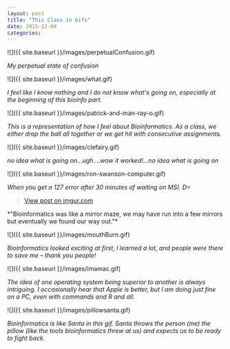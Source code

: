 ```yaml
---
layout: post
title: "This Class in Gifs"
date: 2015-12-09
categories: 
---
```



![]({{ site.baseurl }}/images/perpetualConfusion.gif)

*My perpetual state of confusion*

![]({{ site.baseurl }}/images/what.gif)

*I feel like I know nothing and I do not know what's going on, especially at the beginning of this bioinfo part.*

![]({{ site.baseurl }}/images/patrick-and-man-ray-o.gif)

*This is a representation of how I feel about Bioinformatics. As a class, we either drop the ball all together or we get hit with consecutive assignments.*

![]({{ site.baseurl }}/images/clefairy.gif)

*no idea what is going on…ugh….wow it worked!…no idea what is going on*

![]({{ site.baseurl }}/images/ron-swanson-computer.gif)

*When you get a 127 error after 30 minutes of waiting on MSI. D=*

<blockquote class="imgur-embed-pub" lang="en" data-id="NWcktFE" data-context="false"><a href="//imgur.com/NWcktFE">View post on imgur.com</a></blockquote><script async src="//s.imgur.com/min/embed.js" charset="utf-8"></script>
*"Bioinformatics was like a mirror maze, we may have run into a few mirrors  but eventually we found our way out."*


![]({{ site.baseurl }}/images/mouthBurn.gif)

*Bioinformatics looked exciting at first, I learned a lot, and people were there to save me – thank you people!*


![]({{ site.baseurl }}/images/imamac.gif)

*The idea of one operating system being superior to another is always intriguing. I occasionally hear that Apple is better, but I am doing just fine on a PC, even with commands and R and all.*

![]({{ site.baseurl }}/images/pillowsanta.gif)

*Bioinformatics is like Santa in this gif. Santa throws the person (me) the pillow (like the tools bioinformatics threw at us) and expects us to be ready to fight back.*



